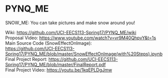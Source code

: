 # PYNQ_ME
SNOW_ME:
You can take pictures and make snow around you!

Wiki: https://github.com/UCI-EECS113-Spring17/PYNQ_ME/wiki <br />
Proposal Video: https://www.youtube.com/watch?v=vr9M40QhpvY&t=1s <br />
Main Source Code (SnowEffectOnImage): <br /> https://github.com/UCI-EECS113-Spring17/PYNQ_ME/blob/master/SnowEffectOnImage(with%20Steps).ipynb <br />
Final Project Report: https://github.com/UCI-EECS113-Spring17/PYNQ_ME/blob/master/FinalReport.pdf <br />
Final Project Video: https://youtu.be/1kqEPLDgJmw
